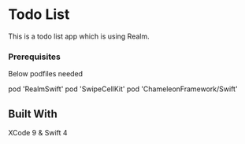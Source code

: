 # Todo List

This is a todo list app which is using Realm.

### Prerequisites

Below podfiles needed

pod 'RealmSwift'
pod 'SwipeCellKit'
pod 'ChameleonFramework/Swift'


## Built With

XCode 9 & Swift 4

